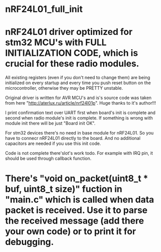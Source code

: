 # nRF24L01_full_init
# nRF24L01 driver optimized for stm32 MCU's with FULL INITIALIZATION CODE, which is crucial for these radio modules. 
All existing registers (even if you don't need to change them) are being initialized on every startup and every time you push reset button on the microcontroller, otherwise they may be PRETTY unstable.

Original driver is written for AVR MCU's and is's source code was taken from here "http://aterlux.ru/article/nrf24l01p". Huge thanks to it's author!!!

I print confirmation text over UART first when board's init is complete and second when radio module's init is complete. If something is wrong with module init there will be just "Board init OK".

For stm32 devices there's no need in base module for nRF24L01. So you have to connecr nRF24L01 directly to the board. 
And no additional capacitors are needed if you use this init code.

Code is not complete there'slot's  work todo. For example with IRQ pin, it should be used through callback function.





# There's "void on_packet(uint8_t * buf, uint8_t size)" fuction in "main.c" which is called when data packet is received. Use it to parse the received message (add there your own code) or to print it for debugging.
